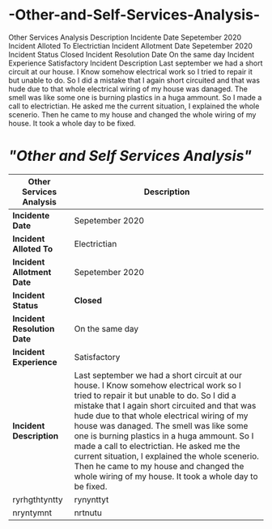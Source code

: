 # -Other-and-Self-Services-Analysis-
Other Services Analysis	Description
Incidente Date	Sepetember 2020
Incident Alloted To	Electrictian
Incident Allotment Date	Sepetember 2020
Incident Status	Closed
Incident Resolution Date	On the same day
Incident Experience	Satisfactory
Incident Description	Last september we had a short circuit at our house. I Know somehow electrical work so I tried to repair it but unable to do. So I did a mistake that I again short circuited and that was hude due to that whole electrical wiring of my house was danaged. The smell was like some one is burning plastics in a huga ammount. So I made a call to electrictian. He asked me the current situation, I explained the whole scenerio. Then he came to my house and changed the whole wiring of my house. It took a whole day to be fixed.
# ***"Other and Self Services Analysis"***

**Other Services Analysis** |**Description**
----------------------------|----------------------------------
**Incidente Date**          | Sepetember 2020
**Incident Alloted To**	    | Electrictian 
**Incident Allotment Date** | Sepetember 2020
**Incident Status**	        | **Closed**
**Incident Resolution Date**| On the same day
**Incident Experience**	    | Satisfactory
**Incident Description**	  | Last september we had a short circuit at our house. I Know somehow electrical work so I tried to repair it but unable to do. So I did a mistake that I again short circuited and that was hude due to that whole electrical wiring of my house was danaged. The smell was like some one is burning plastics in a huga ammount. So I made a call to electrictian. He asked me the current situation, I explained the whole scenerio. Then he came to my house and changed the whole wiring of my house. It took a whole day to be fixed. 
|ryrhgthtyntty|rynynttyt|
|nryntymnt|nrtnutu|
